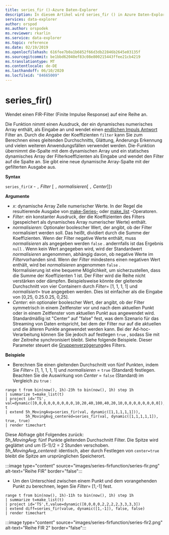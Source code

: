 ```yaml
---
title: series_fir ()-Azure Daten-Explorer
description: In diesem Artikel wird series_fir () in Azure Daten-Explorer beschrieben.
services: data-explorer
author: orspod
ms.author: orspodek
ms.reviewer: rkarlin
ms.service: data-explorer
ms.topic: reference
ms.date: 02/19/2019
ms.openlocfilehash: 616fee7b0a1b6852f66d3db22846b2645e03135f
ms.sourcegitcommit: be1bbd62040ef83c08e800215443ffee21cb4219
ms.translationtype: MT
ms.contentlocale: de-DE
ms.lasthandoff: 06/10/2020
ms.locfileid: "84665009"
---
```

# <a name="series_fir"></a>series_fir()

Wendet einen FIR-Filter (Finite Impulse Response) auf eine Reihe an.  

Die Funktion nimmt einen Ausdruck, der ein dynamisches numerisches Array enthält, als Eingabe an und wendet einen [endlichen Impuls Antwort](https://en.wikipedia.org/wiki/Finite_impulse_response) Filter an. Durch die Angabe der Koeffizienten `filter` kann Sie zum Berechnen eines gleitenden Durchschnitts, Glättung, Änderungs Erkennung und vielen weiteren Anwendungsfällen verwendet werden. Die-Funktion übernimmt die-Spalte mit dem dynamischen Array und ein statisches dynamisches Array der Filterkoeffizienten als Eingabe und wendet den Filter auf die Spalte an. Sie gibt eine neue dynamische Array-Spalte mit der gefilterten Ausgabe aus.  

**Syntax**

`series_fir(`*x* - `,` *Filter* [ `,` *normalisieren*[ `,` *Center*]]`)`

**Argumente**

* *x*: dynamische Array Zelle numerischer Werte. In der Regel die resultierende Ausgabe von [make-Series-](make-seriesoperator.md) oder [make_list](makelist-aggfunction.md) -Operatoren.
* *Filter*: ein konstanter Ausdruck, der die Koeffizienten des Filters (gespeichert als dynamisches Array numerischer Werte) enthält.
* *normalisieren*: Optionaler boolescher Wert, der angibt, ob der Filter normalisiert werden soll. Das heißt, dividiert durch die Summe der Koeffizienten. Wenn der Filter negative Werte enthält, muss *normalisieren* als angegeben werden `false` . andernfalls ist das Ergebnis `null` . Wenn kein Wert angegeben wird, wird der Standardwert *normalisieren* angenommen, abhängig davon, ob negative Werte im *Filter*vorhanden sind. Wenn der *Filter* mindestens einen negativen Wert enthält, wird bei *normalisieren* angenommen `false` .  
Normalisierung ist eine bequeme Möglichkeit, um sicherzustellen, dass die Summe der Koeffizienten 1 ist. Der Filter wird die Reihe nicht verstärken oder dämpfen. Beispielsweise könnte der gleitende Durchschnitt von vier Containern durch *Filter*= [1, 1, 1, 1] und *normalisiert*= true angegeben werden. Dies ist einfacher als die Eingabe von [0,25, 0.25.0.25, 0,25].
* *Center*: ein optionaler boolescher Wert, der angibt, ob der Filter symmetrisch in einem Zeitfenster vor und nach dem aktuellen Punkt oder in einem Zeitfenster vom aktuellen Punkt aus angewendet wird. Standardmäßig ist "Center" auf "false" fest, was dem Szenario für das Streaming von Daten entspricht, bei dem der Filter nur auf die aktuellen und die älteren Punkte angewendet werden kann. Bei der Ad-hoc-Verarbeitung können Sie Sie jedoch auf festlegen `true` , sodass Sie mit der Zeitreihe synchronisiert bleibt. Siehe folgende Beispiele. Dieser Parameter steuert die [Gruppenverzögerung](https://en.wikipedia.org/wiki/Group_delay_and_phase_delay)des Filters.

**Beispiele**

* Berechnen Sie einen gleitenden Durchschnitt von fünf Punkten, indem Sie *Filter*= [1, 1, 1, 1, 1] und *normalisieren* = `true` (Standard) festlegen. Beachten Sie die Auswirkung von *Center* = `false` (Standard) im Vergleich zu `true` :

<!-- csl: https://help.kusto.windows.net:443/Samples -->
```kusto
range t from bin(now(), 1h)-23h to bin(now(), 1h) step 1h
| summarize t=make_list(t)
| project id='TS', val=dynamic([0,0,0,0,0,0,0,0,0,10,20,40,100,40,20,10,0,0,0,0,0,0,0,0]), t
| extend 5h_MovingAvg=series_fir(val, dynamic([1,1,1,1,1])),
         5h_MovingAvg_centered=series_fir(val, dynamic([1,1,1,1,1]), true, true)
| render timechart
```

Diese Abfrage gibt Folgendes zurück:  
*5h_MovingAvg*: fünf Punkte gleitenden Durchschnitt Filter. Die Spitze wird geglättet und um (5-1)/2 = 2 Stunden verschoben.  
*5h_MovingAvg_centered*: identisch, aber durch Festlegen von `center=true` bleibt die Spitze am ursprünglichen Speicherort.

:::image type="content" source="images/series-firfunction/series-fir.png" alt-text="Reihe FIR" border="false":::

* Um den Unterschied zwischen einem Punkt und dem vorangehenden Punkt zu berechnen, legen Sie *Filter*= [1,-1] fest.

<!-- csl: https://help.kusto.windows.net:443/Samples -->
```kusto
range t from bin(now(), 1h)-11h to bin(now(), 1h) step 1h
| summarize t=make_list(t)
| project id='TS',t,value=dynamic([0,0,0,0,2,2,2,2,3,3,3,3])
| extend diff=series_fir(value, dynamic([1,-1]), false, false)
| render timechart
```

:::image type="content" source="images/series-firfunction/series-fir2.png" alt-text="Reihe FIR 2" border="false":::
